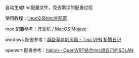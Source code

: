 自动生成tinc配置文件，免去繁琐的配置过程

使用教程：[linux安装tinc并配置](https://www.lvaohui.top/article/202101251558/)

mac 配置参考：[开发机 / MacOS Mojave](https://chanix.github.io/TincCookbook/examples/4-HowToInstallTincOnMacOSMojave.html)

windows 配置参考：[醉卧草庐听风雨 - Tinc VPN 折腾日记](https://wuzk.ink/2018/09/13/2018/20180913/#Windows%E5%AE%A2%E6%88%B7%E7%AB%AFpc)

openwrt 配置参考：[hiplon - OpenWRT结合tinc组自己的SDLAN](https://cloud.tencent.com/developer/article/1666197)
